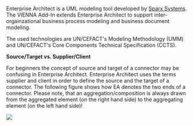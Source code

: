 Enterprise Architect is a UML modeling tool developed by [Sparx Systems](http://www.sparxsystems.com). The VIENNA Add-In extends Enterprise Architect to support inter-orgainzational business process modeling and business document modeling.

The used technologies are UN/CEFACT's Modeling Methodology (UMM) and UN/CEFACT's Core Components Technical Specification (CCTS).


**Source/Target vs. Supplier/Client**

For beginners the concept of source and target of a connector may be confusing in Enterprise Architect. Enterprise Architect uses the terms supplier and client in order to define the source and the target of a connector. The following figure shows how EA denotes the two ends of a connector. Please note, that an aggregation/composition is always drawn from the aggregated element (on the right hand side) to the aggregating element (on the left hand side)!

<img src='http://umm-dev.org/wp-content/uploads/2009/04/source_vs_client.png' />